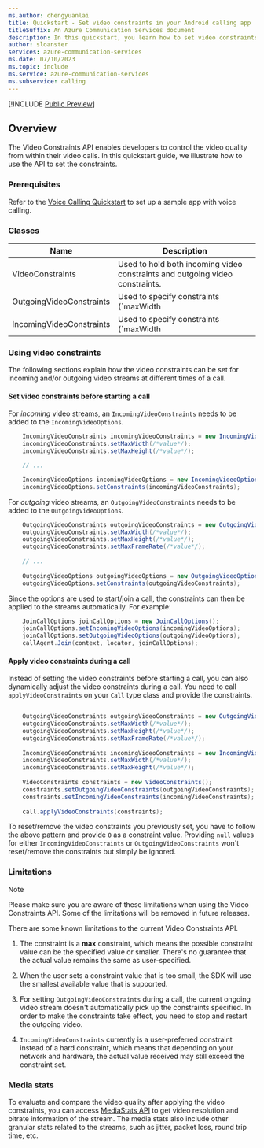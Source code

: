 ```yaml
---
ms.author: chengyuanlai
title: Quickstart - Set video constraints in your Android calling app
titleSuffix: An Azure Communication Services document
description: In this quickstart, you learn how to set video constraints in your existing Android calling app using Azure Communication Services.
author: sloanster
services: azure-communication-services
ms.date: 07/10/2023
ms.topic: include
ms.service: azure-communication-services
ms.subservice: calling
---
```


[!INCLUDE [Public Preview](../../../../includes/public-preview-include-document.md)]

## Overview
The Video Constraints API enables developers to control the video quality from within their video calls. In this quickstart guide, we illustrate how to use the API to set the constraints.

### Prerequisites
Refer to the [Voice Calling Quickstart](../../getting-started-with-calling.md?pivots=platform-android) to set up a sample app with voice calling.

### Classes
| Name | Description |
| - | - | 
| VideoConstraints | Used to hold both incoming video constraints and outgoing video constraints. |
| OutgoingVideoConstraints | Used to specify constraints (`maxWidth | maxHeight | maxFrameRate`) for outgoing video streams. | 
| IncomingVideoConstraints | Used to specify constraints (`maxWidth | maxHeight`) for incoming video streams. | 

### Using video constraints

The following sections explain how the video constraints can be set for incoming and/or outgoing video streams at different times of a call.

#### Set video constraints before starting a call

For *incoming* video streams, an `IncomingVideoConstraints` needs to be added to the `IncomingVideoOptions`.
```java
    IncomingVideoConstraints incomingVideoConstraints = new IncomingVideoConstraints();
    incomingVideoConstraints.setMaxWidth(/*value*/);
    incomingVideoConstraints.setMaxHeight(/*value*/);

    // ...

    IncomingVideoOptions incomingVideoOptions = new IncomingVideoOptions();
    incomingVideoOptions.setConstraints(incomingVideoConstraints);
```

For *outgoing* video streams, an `OutgoingVideoConstraints` needs to be added to the `OutgoingVideoOptions`.
```java
    OutgoingVideoConstraints outgoingVideoConstraints = new OutgoingVideoConstraints() 
    outgoingVideoConstraints.setMaxWidth(/*value*/); 
    outgoingVideoConstraints.setMaxHeight(/*value*/); 
    outgoingVideoConstraints.setMaxFrameRate(/*value*/); 
   
    // ...
    
    OutgoingVideoOptions outgoingVideoOptions = new OutgoingVideoOptions();
    outgoingVideoOptions.setConstraints(outgoingVideoConstraints);
```

Since the options are used to start/join a call, the constraints can then be applied to the streams automatically. For example:
```java
    JoinCallOptions joinCallOptions = new JoinCallOptions();
    joinCallOptions.setIncomingVideoOptions(incomingVideoOptions);
    joinCallOptions.setOutgoingVideoOptions(outgoingVideoOptions);
    callAgent.Join(context, locator, joinCallOptions);
```

#### Apply video constraints during a call
Instead of setting the video constraints before starting a call, you can also dynamically adjust the video constraints during a call. You need to call `applyVideoConstraints` on your `Call` type class and provide the constraints.
```java

    OutgoingVideoConstraints outgoingVideoConstraints = new OutgoingVideoConstraints();
    outgoingVideoConstraints.setMaxWidth(/*value*/); 
    outgoingVideoConstraints.setMaxHeight(/*value*/); 
    outgoingVideoConstraints.setMaxFrameRate(/*value*/); 
    
    IncomingVideoConstraints incomingVideoConstraints = new IncomingVideoConstraints();
    incomingVideoConstraints.setMaxWidth(/*value*/);
    incomingVideoConstraints.setMaxHeight(/*value*/);
  
    VideoConstraints constraints = new VideoConstraints();
    constraints.setOutgoingVideoConstraints(outgoingVideoConstraints);
    constraints.setIncomingVideoConstraints(incomingVideoConstraints);
    
    call.applyVideoConstraints(constraints);
```

To reset/remove the video constraints you previously set, you have to follow the above pattern and provide `0` as a constraint value. Providing `null` values for either `IncomingVideoConstraints` or `OutgoingVideoConstraints` won't reset/remove the constraints but simply be ignored. 

### Limitations

> [!NOTE]
> Please make sure you are aware of these limitations when using the Video Constraints API. 
> Some of the limitations will be removed in future releases.

There are some known limitations to the current Video Constraints API. 

1. The constraint is a **max** constraint, which means the possible constraint value can be the specified value or smaller. There's no guarantee that the actual value remains the same as user-specified.

2. When the user sets a constraint value that is too small, the SDK will use the smallest available value that is supported.

3. For setting `OutgoingVideoConstraints` during a call, the current ongoing video stream doesn't automatically pick up the constraints specified. In order to make the constraints take effect, you need to stop and restart the outgoing video.

4. `IncomingVideoConstraints` currently is a user-preferred constraint instead of a hard constraint, which means that depending on your network and hardware, the actual value received may still exceed the constraint set.

### Media stats
To evaluate and compare the video quality after applying the video constraints, you can access [MediaStats API](../../../../concepts/voice-video-calling/media-quality-sdk.md) to get video resolution and bitrate information of the stream. The media stats also include other granular stats related to the streams, such as jitter, packet loss, round trip time, etc.